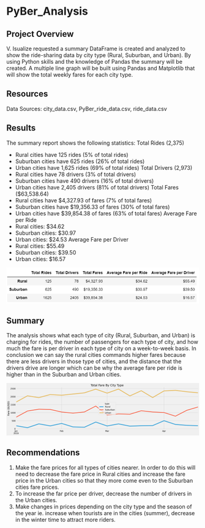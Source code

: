 # PyBer_Analysis
## Project Overview
V. Isualize requested a summary DataFrame is created and analyzed to show the ride-sharing data by city type (Rural, Suburban, and Urban). By using Python skills and the knowledge of Pandas the summary will be created. A multiple line graph will be built using Pandas and Matplotlib that will show the total weekly fares for each city type. 

## Resources
Data Sources: city_data.csv, PyBer_ride_data.csv, ride_data.csv

## Results
The summary report shows the following statistics:
Total Rides (2,375)
-	Rural cities have 125 rides (5% of total rides)
-	Suburban cities have 625 rides (26% of total rides)
-	Urban cities have 1,625 rides (69% of total rides)
Total Drivers (2,973)
-	Rural cities have 78 drivers (3% of total drivers)
-	Suburban cities have 490 drivers (16% of total drivers)
-	Urban cities have 2,405 drivers (81% of total drivers)
Total Fares ($63,538.64)
-	Rural cities have $4,327.93 of fares (7% of total fares)
-	Suburban cities have $19,356.33 of fares (30% of total fares)
-	Urban cities have $39,854.38 of fares (63% of total fares)
Average Fare per Ride
-	Rural cities: $34.62
-	Suburban cities: $30.97
-	Urban cities: $24.53
Average Fare per Driver
-	Rural cities: $55.49
-	Suburban cities: $39.50
-	Urban cities: $16.57

![Pyber_summary](https://github.com/fletchrk/PyBer_Analysis/blob/main/analysis/PyBer_summary.png)

## Summary
The analysis shows what each type of city (Rural, Suburban, and Urban) is charging for rides, the number of passengers for each type of city, and how much the fare is per driver in each type of city on a week-to-week basis. In conclusion we can say the rural cities commands higher fares because there are less drivers in those type of cities, and the distance that the drivers drive are longer which can be why the average fare per ride is higher than in the Suburban and Urban cities.

![Pyber_fare_summary](https://github.com/fletchrk/PyBer_Analysis/blob/main/analysis/PyBer_fare_summary.png)

## Recommendations
1.	Make the fare prices for all types of cities nearer. In order to do this will need to decrease the fare price in Rural cities and increase the fare price in the Urban cities so that they more come even to the Suburban cities fare prices.
2.	To increase the far price per driver, decrease the number of drivers in the Urban cities.
3.	Make changes in prices depending on the city type and the season of the year ie. increase when tourists are in the cities (summer), decrease in the winter time to attract more riders.
